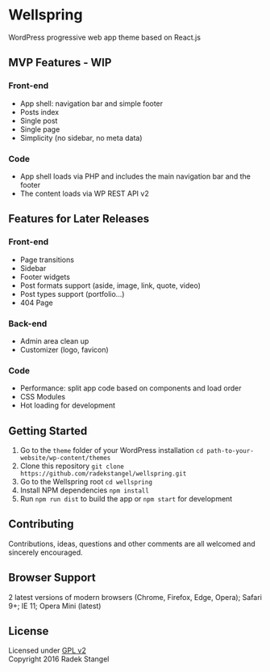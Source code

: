 # Wellspring

WordPress progressive web app theme based on React.js

## MVP Features - WIP

### Front-end

- App shell: navigation bar and simple footer
- Posts index
- Single post
- Single page
- Simplicity (no sidebar, no meta data)

### Code

- App shell loads via PHP and includes the main navigation bar and the footer
- The content loads via WP REST API v2

## Features for Later Releases

### Front-end

- Page transitions
- Sidebar
- Footer widgets
- Post formats support (aside, image, link, quote, video)
- Post types support (portfolio...)
- 404 Page

### Back-end

- Admin area clean up
- Customizer (logo, favicon)

### Code

- Performance: split app code based on components and load order
- CSS Modules
- Hot loading for development

## Getting Started

1. Go to the `theme` folder of your WordPress installation `cd path-to-your-website/wp-content/themes`
2. Clone this repository `git clone https://github.com/radekstangel/wellspring.git`
3. Go to the Wellspring root `cd wellspring`
4. Install NPM dependencies `npm install`
5. Run `npm run dist` to build the app or `npm start` for development

## Contributing

Contributions, ideas, questions and other comments are all welcomed and sincerely encouraged.

## Browser Support

2 latest versions of modern browsers (Chrome, Firefox, Edge, Opera); Safari 9+; IE 11; Opera Mini (latest)

## License

Licensed under [GPL v2](https://www.gnu.org/licenses/old-licenses/gpl-2.0.en.html)  
Copyright 2016 Radek Stangel
